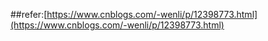 ##refer:[https://www.cnblogs.com/-wenli/p/12398773.html](https://www.cnblogs.com/-wenli/p/12398773.html)